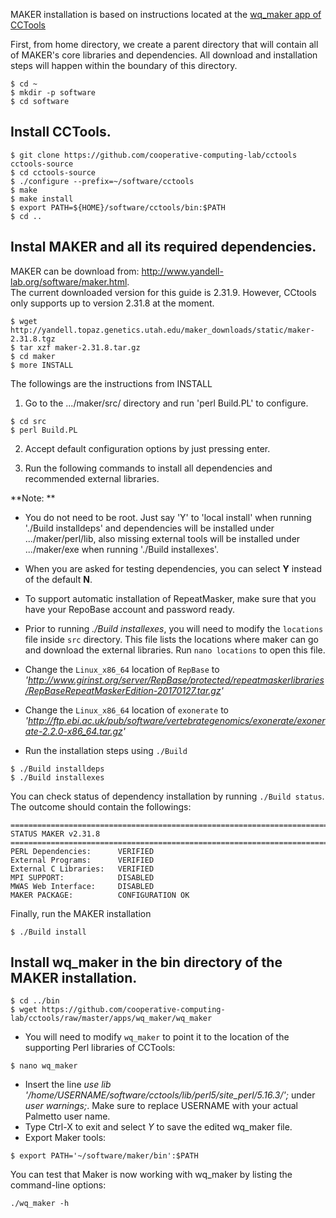 MAKER installation is based on instructions located at the [wq_maker app of CCTools](https://github.com/cooperative-computing-lab/cctools/tree/master/apps/wq_maker)

First, from home directory, we create a parent directory that will contain all of MAKER's core libraries and dependencies. All download and installation steps will happen within the boundary of this directory. 

```
$ cd ~
$ mkdir -p software
$ cd software
```

## Install CCTools.

```
$ git clone https://github.com/cooperative-computing-lab/cctools cctools-source
$ cd cctools-source
$ ./configure --prefix=~/software/cctools
$ make
$ make install
$ export PATH=${HOME}/software/cctools/bin:$PATH
$ cd ..
```

## Instal MAKER and all its required dependencies. 

MAKER can be download from: http://www.yandell-lab.org/software/maker.html.  
The current downloaded version for this guide is 2.31.9. However, CCtools only supports
up to version 2.31.8 at the moment.  

```
$ wget http://yandell.topaz.genetics.utah.edu/maker_downloads/static/maker-2.31.8.tgz
$ tar xzf maker-2.31.8.tar.gz
$ cd maker
$ more INSTALL
```
The followings are the instructions from INSTALL

1.  Go to the .../maker/src/ directory and run 'perl Build.PL' to configure.   

```
$ cd src
$ perl Build.PL
```

2.  Accept default configuration options by just pressing enter. 
 
3.  Run the following commands to install all dependencies and recommended external libraries.

**Note: ** 

- You do not need to be root.  Just say 'Y' to 'local install' when 
running './Build installdeps' and dependencies will be installed under 
.../maker/perl/lib, also missing external tools will be installed under 
.../maker/exe when running './Build installexes'.  

- When you are asked for testing dependencies, you can select **Y** instead of the default **N**. 

- To support automatic installation of RepeatMasker, make sure that you have your RepoBase account and password
ready. 

- Prior to running *./Build installexes*, you will need to modify the `locations` file inside `src` directory. 
This file lists the locations where maker can go and download the external libraries. Run `nano locations` to open
this file. 

- Change the `Linux_x86_64` location of `RepBase` to *'http://www.girinst.org/server/RepBase/protected/repeatmaskerlibraries/RepBaseRepeatMaskerEdition-20170127.tar.gz'* 

- Change the `Linux_x86_64` location of `exonerate` to *'http://ftp.ebi.ac.uk/pub/software/vertebrategenomics/exonerate/exonerate-2.2.0-x86_64.tar.gz'*

- Run the installation steps using `./Build`

```
$ ./Build installdeps
$ ./Build installexes
```

You can check status of dependency installation by running `./Build status`. The outcome should contain 
the followings:

```
==============================================================================
STATUS MAKER v2.31.8
==============================================================================                                                          
PERL Dependencies:      VERIFIED       
External Programs:      VERIFIED 
External C Libraries:   VERIFIED
MPI SUPPORT:            DISABLED 
MWAS Web Interface:     DISABLED 
MAKER PACKAGE:          CONFIGURATION OK
```
Finally, run the MAKER installation

```
$ ./Build install          
```

## Install wq_maker in the bin directory of the MAKER installation.

```
$ cd ../bin
$ wget https://github.com/cooperative-computing-lab/cctools/raw/master/apps/wq_maker/wq_maker
```

- You will need to modify `wq_maker` to point it to the location of the supporting Perl
libraries of CCTools:

```
$ nano wq_maker
```

- Insert the line *use lib '/home/USERNAME/software/cctools/lib/perl5/site_perl/5.16.3/';* under *user warnings;*. Make sure to replace USERNAME with your actual Palmetto user name. 
- Type Ctrl-X to exit and select *Y* to save the edited wq_maker file. 
- Export Maker tools:

```
$ export PATH='~/software/maker/bin':$PATH
```

You can test that Maker is now working with wq_maker by listing the command-line options:

```
./wq_maker -h
```
